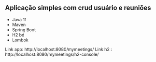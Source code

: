 ## Aplicação simples com crud usuário e reuniões

- Java 11
- Maven
- Spring Boot
- H2 bd
- Lombok

Link app: http://localhost:8080/mymeetings/
Link h2 : http://localhost:8080/mymeetings/h2-console/
